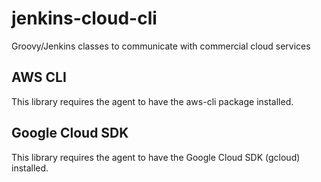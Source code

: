 # jenkins-cloud-cli
Groovy/Jenkins classes to communicate with commercial cloud services


## AWS CLI

This library requires the agent to have the aws-cli package installed.

## Google Cloud SDK

This library requires the agent to have the Google Cloud SDK (gcloud) installed.
